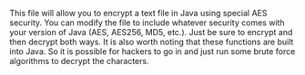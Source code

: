 This file will allow you to encrypt a text file in Java using special AES security.  You can modify the file to include whatever security comes with your version of Java (AES, AES256, MD5, etc.).  Just be sure to encrypt and then decrypt both ways.  It is also worth noting that these functions are built into Java.  So it is possible for hackers to go in and just run some brute force algorithms to decrypt the characters.
